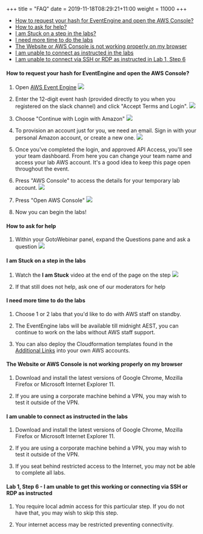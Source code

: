 +++
title = "FAQ"
date = 2019-11-18T08:29:21+11:00
weight = 11000
+++

  - [How to request your hash for EventEngine and open the AWS Console?](#how-to-request-your-hash-for-eventengine-and-open-the-aws-console) 
  - [How to ask for help?](#how-to-ask-for-help)   
  - [I am Stuck on a step in the labs?](#i-am-stuck-on-a-step-in-the-labs)  
  - [I need more time to do the labs](#i-need-more-time-to-do-the-labs)
  - [The Website or AWS Console is not working properly on my browser](#the-website-or-aws-console-is-not-working-properly-on-my-browser)
  - [I am unable to connect as instructed in the labs](#i-am-unable-to-connect-as-instructed-in-the-labs)
  - [I am unable to connect via SSH or RDP as instructed in Lab 1, Step 6](#lab-1-step-6---i-am-unable-to-get-this-working-or-connecting-via-ssh-or-rdp-as-instructed)


#### How to request your hash for EventEngine and open the AWS Console?

1) Open [AWS Event Engine](https://dashboard.eventengine.run/)
  ![](/images/EventEngine-hash.PNG)

2) Enter the 12-digit event hash (provided directly to you when you registered on the slack channel) and click "Accept Terms and Login".
![](/images/EventEngine-Accept.png)

3) Choose "Continue with Login with Amazon"
![](/images/EventEngine-3.PNG)

4) To provision an account just for you, we need an email. Sign in with your personal Amazon account, or create a new one.
![](/images/EventEngine-4.PNG)

5) Once you've completed the login, and approved API Access, you'll see your team dashboard. From here you can change your team name and access your lab AWS account. It's a good idea to keep this page open throughout the event.
6) Press "AWS Console" to access the details for your temporary lab account.
![](/images/EventEngine-5.PNG)

7) Press "Open AWS Console"
![](/images/EventEngine-6.PNG)

7) Now you can begin the labs!



#### How to ask for help

1) Within your GotoWebinar panel, expand the Questions pane and ask a question
![](/images/faq2.png)

#### I am Stuck on a step in the labs

1) Watch the **I am Stuck** video at the end of the page on the step
![](/images/faq3.png)


2) If that still does not help, ask one of our moderators for help


#### I need more time to do the labs

1) Choose 1 or 2 labs that you'd like to do with AWS staff on standby.

2) The EventEngine labs will be available till midnight AEST, you can continue to work on the labs without AWS staff support.

2) You can also deploy the Cloudformation templates found in the [Additional Links](/links/) into your own AWS accounts. 

#### The Website or AWS Console is not working properly on my browser

1) Download and install the latest versions of Google Chrome, Mozilla Firefox or Microsoft Internet Explorer 11.

2) If you are using a corporate machine behind a VPN, you may wish to test it outside of the VPN.


#### I am unable to connect as instructed in the labs

1) Download and install the latest versions of Google Chrome, Mozilla Firefox or Microsoft Internet Explorer 11.

2) If you are using a corporate machine behind a VPN, you may wish to test it outside of the VPN.

3) If you seat behind restricted access to the Internet, you may not be able to complete all labs.

#### Lab 1, Step 6 - I am unable to get this working or connecting via SSH or RDP as instructed

1) You require local admin access for this particular step. If you do not have that, you may wish to skip this step.

2) Your internet access may be restricted preventing connectivity. 